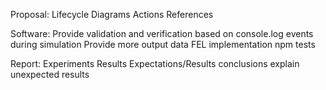 Proposal:
Lifecycle Diagrams
Actions
References


Software:
Provide validation and verification based on console.log events during simulation
Provide more output data
FEL implementation
npm tests

Report:
Experiments
Results
Expectations/Results
conclusions
explain unexpected results
